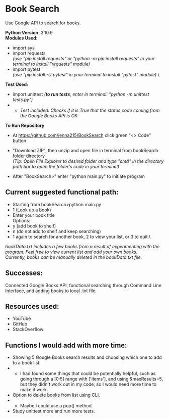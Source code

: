# Book Search

Use Google API to search for books.

**Python Version**: 3.10.9
\
**Modules Used**: 
* import sys
* import requests \
*(use "pip install requests" or "python -m pip install requests" in your terminal to install "requests" module)*
* import pytest \
*(use "pip install -U pytest" in your terminal to install "pytest" module)*
\

**Test Used:**
* import unittest *(**to run tests**, enter in terminal: "python -m unittest tests.py")*
* * *Test included: Checks if it is True that the status code coming from the Google Books API is OK*

**To Run Repository**
* At https://github.com/jenna215/BookSearch click green "<> Code" button 

* "Download ZIP", then unzip and open file in terminal from bookSearch folder directory 
\
*(Tip: Open File Explorer to desired folder and type "cmd" in the directory path bar to open the folder's code in your terminal)*
* After "BookSearch>" enter "python main.py" to initiate program

## Current suggested functional path:
 * Starting from bookSearch>python main.py
 * 1 (Look up a book)
 * Enter your book title\
 Options:
 * y (add book to shelf)
 * n (do not add to shelf and keep searching)
 * 1 again to search for another book, 2 to view your list, or 3 to quit.\
 
 *bookData.txt includes a few books from a result of experimenting with the program. Feel free to view current list and add your own books.\
 Currently, books can be manually deleted in the bookData.txt file.*

## Successes:
Connected Google Books API, functional searching through Command Line Interface, and adding books to local .txt file.

## Resources used: 
* YouTube
* GitHub
* StackOverflow

## Functions I would add with more time:
* Showing 5 Google Books search results and choosing which one to add to a book list.
* * I had found some things that could be potentially helpful, such as going through a [0:5] range with ['items'], and using &maxResults=5, but they didn't work out in my code, so I would need more time to make it work.
* Option to delete books from list using CLI. 
* * Maybe I could use a pop() method.
* Study unittest more and run more tests.